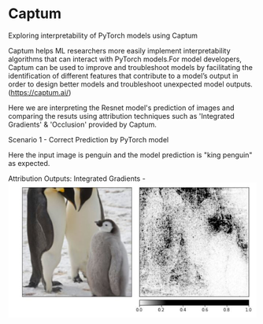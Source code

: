 # Captum
Exploring interpretability of PyTorch models using Captum

Captum helps ML researchers more easily implement interpretability algorithms that can interact with PyTorch models.For model developers, Captum can be used to improve and troubleshoot models by facilitating the identification of different features that contribute to a model’s output in order to design better models and troubleshoot unexpected model outputs.(https://captum.ai/)

Here we are interpreting the Resnet model's prediction of images and comparing the resuts using attribution techniques such as 'Integrated Gradients' & 'Occlusion' provided by Captum. 

Scenario 1 - Correct Prediction by PyTorch model 

Here the input image is penguin and the model prediction is "king penguin" as expected. 

Attribution Outputs: 
Integrated Gradients - 
![image](https://github.com/arthii17/Captum/blob/main/Images/IntegratedGradient_Penguin.JPG)





